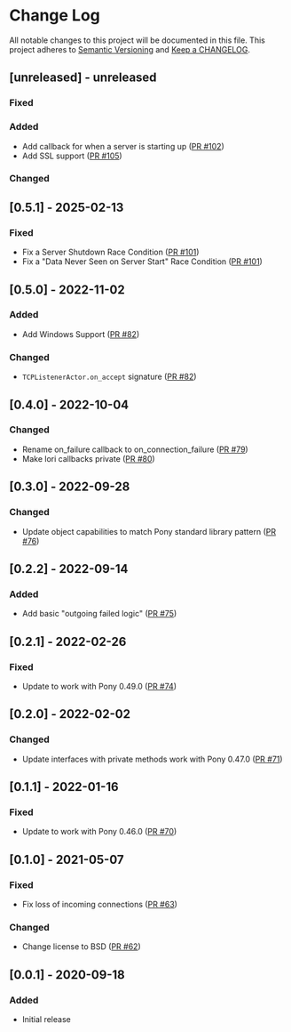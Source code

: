 # Change Log

All notable changes to this project will be documented in this file. This project adheres to [Semantic Versioning](http://semver.org/) and [Keep a CHANGELOG](http://keepachangelog.com/).

## [unreleased] - unreleased

### Fixed


### Added

- Add callback for when a server is starting up ([PR #102](https://github.com/ponylang/lori/pull/102))
- Add SSL support ([PR #105](https://github.com/ponylang/lori/pull/105))

### Changed


## [0.5.1] - 2025-02-13

### Fixed

- Fix a Server Shutdown Race Condition ([PR #101](https://github.com/ponylang/lori/pull/101))
- Fix a "Data Never Seen on Server Start" Race Condition ([PR #101](https://github.com/ponylang/lori/pull/101))

## [0.5.0] - 2022-11-02

### Added

- Add Windows Support ([PR #82](https://github.com/seantallen-org/lori/pull/82))

### Changed

- `TCPListenerActor.on_accept` signature ([PR #82](https://github.com/seantallen-org/lori/pull/82))

## [0.4.0] - 2022-10-04

### Changed

- Rename on_failure callback to on_connection_failure ([PR #79](https://github.com/seantallen-org/lori/pull/79))
- Make lori callbacks private ([PR #80](https://github.com/seantallen-org/lori/pull/80))

## [0.3.0] - 2022-09-28

### Changed

- Update object capabilities to match Pony standard library pattern ([PR #76](https://github.com/seantallen-org/lori/pull/76))

## [0.2.2] - 2022-09-14

### Added

- Add basic "outgoing failed logic" ([PR #75](https://github.com/seantallen-org/lori/pull/75))

## [0.2.1] - 2022-02-26

### Fixed

- Update to work with Pony 0.49.0 ([PR #74](https://github.com/seantallen-org/lori/pull/74))

## [0.2.0] - 2022-02-02

### Changed

- Update interfaces with private methods work with Pony 0.47.0 ([PR #71](https://github.com/seantallen-org/lori/pull/71))

## [0.1.1] - 2022-01-16

### Fixed

- Update to work with Pony 0.46.0 ([PR #70](https://github.com/seantallen-org/lori/pull/70))

## [0.1.0] - 2021-05-07

### Fixed

- Fix loss of incoming connections ([PR #63](https://github.com/seantallen-org/lori/pull/63))

### Changed

- Change license to BSD ([PR #62](https://github.com/seantallen-org/lori/pull/62))

## [0.0.1] - 2020-09-18

### Added

- Initial release


